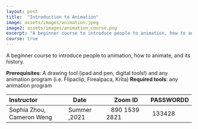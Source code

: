 ```yaml
---
layout: post
title:  "Introduction to Animation"
image: assets/images/animation.jpeg
image2: assets/images/animation_course.png
excerpt: "A beginner course to introduce people to animation, how to animate, and its history"
course: true
---
```


A beginner course to introduce people to animation, how to animate, and its history.


**Prerequisites**: A drawing tool (ipad and pen, digital tools!) and any animation program (i.e. Flipaclip, Firealpaca, Krita)
**Required tools**: any animation program


| Instructor  | &nbsp;&nbsp;&nbsp;Date&nbsp; | &nbsp;&nbsp; &nbsp;&nbsp;Zoom ID &nbsp; | &nbsp;PASSWORDD  |
| :---        |    :----   |          :--- |  :--- |
|Sophia Zhou, Cameron Weng | Summer ,2021   | &nbsp;&nbsp; 890 1539 2821 &nbsp; &nbsp; |&nbsp; 133428|

<br/>

